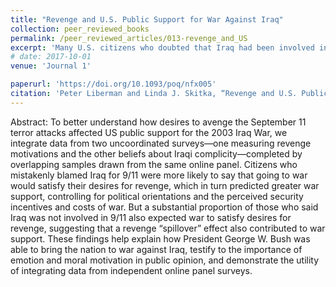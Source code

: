 ```yaml
---
title: "Revenge and U.S. Public Support for War Against Iraq"
collection: peer_reviewed_books
permalink: /peer_reviewed_articles/013-revenge_and_US
excerpt: 'Many U.S. citizens who doubted that Iraq had been involved in the 11 September 2001 terror attacks nevertheless said that invading Iraq would satisfy their desires for revenge, suggesting that incidental revenge and anger contributed to support for the Iraq War.'
# date: 2017-10-01
venue: 'Journal 1'

paperurl: 'https://doi.org/10.1093/poq/nfx005' 
citation: 'Peter Liberman and Linda J. Skitka, “Revenge and U.S. Public Support for War Against Iraq,” <i>Public Opinion Quarterly</i>, Vol. 81, No. 3 (Fall 2017), 636–660.'
---
```


Abstract: To better understand how desires to avenge the September 11 terror attacks affected US public support for the 2003 Iraq War, we integrate data from two uncoordinated surveys—one measuring revenge motivations and the other beliefs about Iraqi complicity—completed by overlapping samples drawn from the same online panel. Citizens who mistakenly blamed Iraq for 9/11 were more likely to say that going to war would satisfy their desires for revenge, which in turn predicted greater war support, controlling for political orientations and the perceived security incentives and costs of war. But a substantial proportion of those who said Iraq was not involved in 9/11 also expected war to satisfy desires for revenge, suggesting that a revenge “spillover” effect also contributed to war support. These findings help explain how President George W. Bush was able to bring the nation to war against Iraq, testify to the importance of emotion and moral motivation in public opinion, and demonstrate the utility of integrating data from independent online panel surveys. 

<!-- [Download paper here](http://academicpages.github.io/files/paper1.pdf) -->

<!-- Recommended citation: Your Name, You. (2009). "Paper Title Number 1." <i>Journal 1</i>. 1(1). -->
